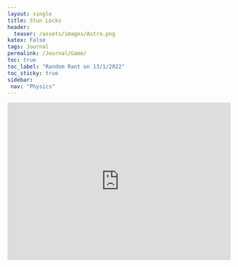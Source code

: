 ```yaml
---
layout: single
title: Stun Locks
header:
  teaser: /assets/images/Astro.png
katex: False
tags: Journal
permalink: /Journal/Game/
toc: true
toc_label: "Random Rant on 13/1/2022"
toc_sticky: true
sidebar:
 nav: "Physics"
---
```


<iframe src="https://trinket.io/embed/python/76e5d36dc6?outputOnly=true&runOption=console" width="100%" height="356" frameborder="0" marginwidth="0" marginheight="0" allowfullscreen></iframe>